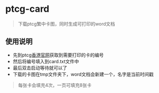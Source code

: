 # ptcg-card
> 下载ptcg繁中卡图，同时生成可打印的word文档
## 使用说明
- 先到ptcg[香港官网](https://asia.pokemon-card.com/hk/card-search/list/)获取到需要打印的卡的编号
- 然后将编号填入到card.txt文件中
- 最后双击启动等待就可以了
- 下载的卡图在tmp文件夹下，word文档会新建一个，名字是当前时间戳
> 每张卡会填充4次，一页可填充8张卡